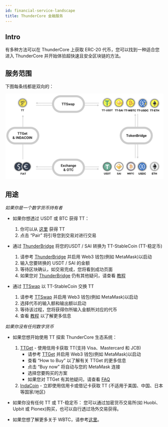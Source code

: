 ```yaml
---
id: financial-service-landscape
title: ThunderCore 金融服务 
---
```

## Intro
有多种方法可以在 ThunderCore 上获取 ERC-20 代币，您可以找到一种适合您进入 ThunderCore 并开始体验超快速且安全区块链的方法。 

## 服务范围
下图每条线都是双向的：

![alt-text](assets/img/financial-service-landscape.png)

## 用途
_如果你是一个数字货币持有者_

* 如果你想透过 USDT 或 BTC 获得 TT： 
  1. 你可以从 [这里](https://coinmarketcap.com/currencies/thunder-token/#markets) 获得 TT  
  2. 点击 “Pair” 将引导您到交易对进行交易

* 通过 [ThunderBridge](https://bridge.thundercore.com/) 将您的USDT / SAI 转换为 TT-StableCoin (TT-稳定币)
  1. 请参考 [ThunderBridge](https://bridge.thundercore.com/) 并启用 Web3 钱包(例如 MetaMask)以启动 
  2. 输入您要转换的 USDT / SAI 的金额 
  3. 等待区块确认，如交易完成，您将看到成功页面 
  4. 如果您对 [ThunderBridge](https://bridge.thundercore.com/) 仍有其他疑问，请查看 [教程](https://docs.thundercore.com/docs/ThunderStableCoinTutorial.pdf)

* 通过 [TTSwap](https://ttswap.space/#/swap) 以 TT-StableCoin 交换 TT
  1. 请参考 [TTSwap](https://ttswap.space/#/swap) 并启用 Web3 钱包(例如 MetaMask)以启动 
  2. 选择代币的输入额和输出额以启动  
  3. 等待该过程，您将获得你所输入金额所对应的代币 
  4. 查看 [教程](https://ttswap.space/TTswapTutorial.pdf) 以了解更多信息

_如果你没有任何数字货币_

* 如果您想开始使用 TT 探索 ThunderCore 生态系统：
  1. [TTGet](https://indacoin.io/buy-thundertoken-with-card) - 使用信用卡获取 TT(支持 Visa、Mastercard 和 JCB)
     * 请参考 [TTGet](https://indacoin.io/buy-thundertoken-with-card) 并启用 Web3 钱包(例如 MetaMask)以启动 
     * 查看 “How to Buy” 以了解有关 TTGet 的更多信息
     * 点击 “Buy now” 将自动与您的 MetaMask 连接
     * 选择您要购买的方案
     * 如果您对 TTGet 有其他疑问，请查看 [FAQ](https://ttget.appcenter.games/)
  2. [IndaCoin](https://indacoin.io/buy-thundertoken-with-card) - 立即使用信用卡或借记卡获取 TT (不适用于美国、中国、日本等国家/地区)
* 如果你没有任何 TT 或 TT-稳定币：
您可以通过加密货币交易所(如 Huobi、Upbit 或 Pionex)购买，也可以自行透过场外交易获得。

* 如果您想了解更多关于 WBTC，请参考[这里](https://wbtc.network/)。
